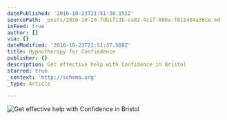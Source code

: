 ```yaml
---
datePublished: '2016-10-23T21:51:38.151Z'
sourcePath: _posts/2016-10-20-fdb1f13b-ca82-4c1f-800a-f811404a36ce.md
inFeed: true
author: []
via: {}
dateModified: '2016-10-23T21:51:37.588Z'
title: Hypnotherapy for Confiedence
publisher: {}
description: Get effective help with Confidence in Bristol
starred: true
_context: 'http://schema.org'
_type: Article

---
```

![Get effective help with Confidence in Bristol](https://the-grid-user-content.s3-us-west-2.amazonaws.com/0f2a618c-b1df-4d6a-b390-888a42f36f19.jpg)